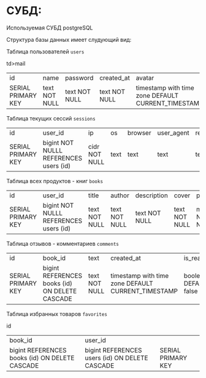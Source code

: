 # СУБД:
Используемая СУБД postgreSQL

Структура базы данных имеет слудующий вид:

Таблица пользователей `users`
<table>
<tr>
<td>id</td><td>name</td>td>mail</td><td>password</td><td>created_at</td><td>avatar</td><td>phone</td>
</tr>
<tr>
<td>SERIAL PRIMARY KEY</td>
<td>text NOT NULL</td>
<td>text NOT NULL</td>
<td>text NOT NULL</td>
<td>timestamp with time zone DEFAULT CURRENT_TIMESTAMP</td>
<td>text</td>
<td>text</td>
</tr>
  </table>

Таблица текущих сессий `sessions`
<table>
<tr>
<td>id</td><td>user_id</td><td>ip</td><td>os</td><td>browser</td><td>user_agent</td>
<td>refresh_token</td><td>expired_at</td><td>created_at</td><td>name</td>
</tr>
<tr>
<td>SERIAL PRIMARY KEY</td>
<td>bigint NOT NULLL REFERENCES users (id)</td>
<td>cidr NOT NULL</td>
<td>text</td> 
<td>text</td>
<td>text</td>
<td>text</td>
<td>timestamp with time zone</td>
<td>timestamp with time zone</td>
<td>text</td>
</tr>
</table>

Таблица всех продуктов - книг `books`
<table>
<tr>
<td>id</td><td>user_id</td><td>title</td><td>author</td><td>description</td><td>cover</td>
<td>price</td><td>created_at</td><td>rating</td><td>category</td><td>sale</td>
</tr>
<tr>
<td>SERIAL PRIMARY KEY</td>
<td>bigint NOT NULLL REFERENCES users (id)</td>
<td>text NOT NULL</td>
<td>text NOT NULL</td>
<td>text NOT NULL</td>
<td>text NOT NULL</td>
<td>money NOT NULL</td>
<td>timestamp with time zone DEFAULT CURRENT_TIMESTAMP</td>
<td>real</td>
<td>text</td>
<td>boolean DEFAULT false</td>
</tr>
</table>

Таблица отзывов - комментариев `comments`
<table>
<tr>
<td>id</td><td>book_id</td><td>text</td><td>created_at</td>
<td>is_read</td><td>author_name</td><td>rating</td>
</tr>
<tr>
<td>SERIAL PRIMARY KEY</td>
<td>bigint REFERENCES books (id) ON DELETE CASCADE</td>
<td>text NOT NULL</td>
<td>timestamp with time zone DEFAULT CURRENT_TIMESTAMP</td>
<td>boolean DEFAULT false</td>
<td>text</td>
<td>smallint</td>
</tr>
</table>

Таблица избранных товаров `favorites`
<table>
<tr>
<td>book_id</td><td>user_id</td><id>id</td>
</tr>
<tr>
<td>bigint REFERENCES books (id) ON DELETE CASCADE</td>
<td>bigint REFERENCES users (id) ON DELETE CASCADE</td>
<td>SERIAL PRIMARY KEY</td>
</tr>
</table>
